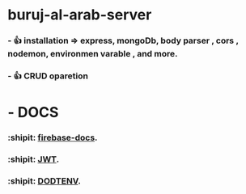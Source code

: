 # buruj-al-arab-server

### - :+1: installation => express, mongoDb, body parser , cors , nodemon, environmen varable , and more.
### - :+1: CRUD oparetion
# - DOCS
### :shipit: [firebase-docs](https://firebase.google.com/docs/auth/admin/verify-id-tokens).
### :shipit: [JWT](https://jwt.io/).
### :shipit: [DODTENV](https://www.npmjs.com/package/dotenv).
